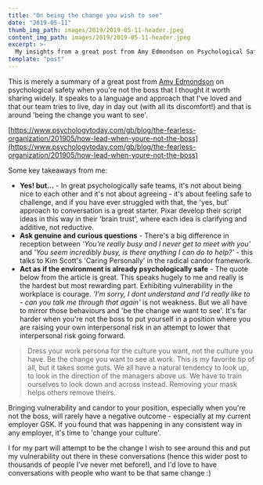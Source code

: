 ```yaml
---
title: "On being the change you wish to see"
date: "2019-05-11"
thumb_img_path: images/2019/2019-05-11-header.jpeg
content_img_path: images/2019/2019-05-11-header.jpeg
excerpt: >-
  My insights from a great post from Amy Edmondson on Psychological Safety.
template: "post"
---
```


This is merely a summary of a great post from [Amy Edmondson](https://www.ted.com/speakers/amy_edmondson) on psychological safety when you're not the boss that I thought it worth sharing widely. It speaks to a language and approach that I've loved and that our team tries to live, day in day out (with all its discomfort!) and that is around 'being the change you want to see'.

[https://www.psychologytoday.com/gb/blog/the-fearless-organization/201905/how-lead-when-youre-not-the-boss](https://www.psychologytoday.com/gb/blog/the-fearless-organization/201905/how-lead-when-youre-not-the-boss)

Some key takeaways from me:

*   **Yes! but...** \- In great psychologically safe teams, it's not about being nice to each other and it's not about agreeing - it's about feeling safe to challenge, and if you have ever struggled with that, the 'yes, but' approach to conversation is a great starter. Pixar develop their script ideas in this way in their 'brain trust', where each idea is clarifying and additive, not reductive.
*   **Ask genuine and curious questions** - There's a big difference in reception between _'You're really busy and I never get to meet with you'_ and _'You seem incredibly busy, is there anything I can do to help?'_ - this talks to Kim Scott's 'Caring Personally' in the radical candor framework.
*   **Act as if the environment is already psychologically safe** \- The quote below from the article is great. This speaks hugely to me and really is the hardest but most rewarding part. Exhibiting vulnerability in the workplace is courage. _'I'm sorry, I dont understand and I'd really like to - can you talk me through that again'_ is not weakness. But we all have to mirror those behaviours and 'be the change we want to see'. It's far harder when you're not the boss to put yourself in a position where you are raising your own interpersonal risk in an attempt to lower that interpersonal risk going forward.

> Dress your work persona for the culture you want, not the culture you have. Be the change you want to see at work. This is my favorite tip of all, but it takes some guts. We all have a natural tendency to look up, to look in the direction of the managers above us. We have to train ourselves to look down and across instead. Removing your mask helps others remove theirs.

Bringing vulnerability and candor to your position, especially when you're not the boss, will rarely have a negative outcome - especially at my current employer GSK. If you found that was happening in any consistent way in any employer, it's time to 'change your culture'.

I for my part will attempt to be the change I wish to see around this and put my vulnerability out there in these conversations (hence this wider post to thousands of people I've never met before!), and I'd love to have conversations with people who want to be that same change :)